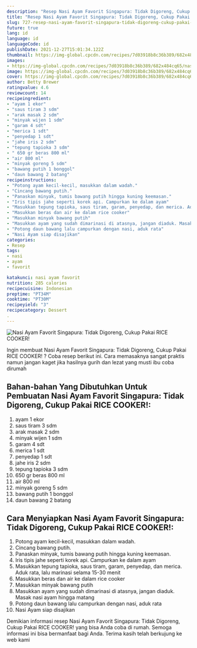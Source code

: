 ```yaml
---
description: "Resep Nasi Ayam Favorit Singapura: Tidak Digoreng, Cukup Pakai RICE COOKER! Anti Gagal"
title: "Resep Nasi Ayam Favorit Singapura: Tidak Digoreng, Cukup Pakai RICE COOKER! Anti Gagal"
slug: 727-resep-nasi-ayam-favorit-singapura-tidak-digoreng-cukup-pakai-rice-cooker-anti-gagal
future: true
lang: id
language: id
languageCode: id
publishDate: 2021-12-27T15:01:34.122Z 
thumbnail: https://img-global.cpcdn.com/recipes/7d03918b8c36b389/682x484cq65/nasi-ayam-favorit-singapura-tidak-digoreng-cukup-pakai-rice-cooker-foto-resep-utama.png
images:
- https://img-global.cpcdn.com/recipes/7d03918b8c36b389/682x484cq65/nasi-ayam-favorit-singapura-tidak-digoreng-cukup-pakai-rice-cooker-foto-resep-utama.png
image: https://img-global.cpcdn.com/recipes/7d03918b8c36b389/682x484cq65/nasi-ayam-favorit-singapura-tidak-digoreng-cukup-pakai-rice-cooker-foto-resep-utama.png
cover: https://img-global.cpcdn.com/recipes/7d03918b8c36b389/682x484cq65/nasi-ayam-favorit-singapura-tidak-digoreng-cukup-pakai-rice-cooker-foto-resep-utama.png
author: Betty Brewer
ratingvalue: 4.6
reviewcount: 14
recipeingredient:
- "ayam 1 ekor"
- "saus tiram 3 sdm"
- "arak masak 2 sdm"
- "minyak wijen 1 sdm"
- "garam 4 sdt"
- "merica 1 sdt"
- "penyedap 1 sdt"
- "jahe iris 2 sdm"
- "tepung tapioka 3 sdm"
- " 650 gr beras 800 ml"
- "air 800 ml"
- "minyak goreng 5 sdm"
- "bawang putih 1 bonggol"
- "daun bawang 2 batang"
recipeinstructions:
- "Potong ayam kecil-kecil, masukkan dalam wadah."
- "Cincang bawang putih."
- "Panaskan minyak, tumis bawang putih hingga kuning keemasan."
- "Iris tipis jahe seperti korek api. Campurkan ke dalam ayam"
- "Masukkan tepung tapioka, saus tiram, garam, penyedap, dan merica. Aduk rata, lalu marinasi selama 15-30 menit"
- "Masukkan beras dan air ke dalam rice cooker"
- "Masukkan minyak bawang putih"
- "Masukkan ayam yang sudah dimarinasi di atasnya, jangan diaduk. Masak nasi ayam hingga matang"
- "Potong daun bawang lalu campurkan dengan nasi, aduk rata"
- "Nasi Ayam siap disajikan"
categories:
- Resep
tags:
- nasi
- ayam
- favorit

katakunci: nasi ayam favorit 
nutrition: 285 calories
recipecuisine: Indonesian
preptime: "PT34M"
cooktime: "PT30M"
recipeyield: "3"
recipecategory: Dessert
. 
---
```



![Nasi Ayam Favorit Singapura: Tidak Digoreng, Cukup Pakai RICE COOKER!](https://img-global.cpcdn.com/recipes/7d03918b8c36b389/682x484cq65/nasi-ayam-favorit-singapura-tidak-digoreng-cukup-pakai-rice-cooker-foto-resep-utama.png)

Ingin membuat Nasi Ayam Favorit Singapura: Tidak Digoreng, Cukup Pakai RICE COOKER! ? Coba resep berikut ini. Cara memasaknya sangat praktis namun jangan kaget jika hasilnya gurih dan lezat yang musti ibu coba dirumah

<!--inarticleads1-->

## Bahan-bahan Yang Dibutuhkan Untuk Pembuatan Nasi Ayam Favorit Singapura: Tidak Digoreng, Cukup Pakai RICE COOKER!:

1. ayam 1 ekor
1. saus tiram 3 sdm
1. arak masak 2 sdm
1. minyak wijen 1 sdm
1. garam 4 sdt
1. merica 1 sdt
1. penyedap 1 sdt
1. jahe iris 2 sdm
1. tepung tapioka 3 sdm
1.  650 gr beras 800 ml
1. air 800 ml
1. minyak goreng 5 sdm
1. bawang putih 1 bonggol
1. daun bawang 2 batang



<!--inarticleads2-->

## Cara Menyiapkan Nasi Ayam Favorit Singapura: Tidak Digoreng, Cukup Pakai RICE COOKER!:

1. Potong ayam kecil-kecil, masukkan dalam wadah.
1. Cincang bawang putih.
1. Panaskan minyak, tumis bawang putih hingga kuning keemasan.
1. Iris tipis jahe seperti korek api. Campurkan ke dalam ayam
1. Masukkan tepung tapioka, saus tiram, garam, penyedap, dan merica. Aduk rata, lalu marinasi selama 15-30 menit
1. Masukkan beras dan air ke dalam rice cooker
1. Masukkan minyak bawang putih
1. Masukkan ayam yang sudah dimarinasi di atasnya, jangan diaduk. Masak nasi ayam hingga matang
1. Potong daun bawang lalu campurkan dengan nasi, aduk rata
1. Nasi Ayam siap disajikan




Demikian informasi  resep Nasi Ayam Favorit Singapura: Tidak Digoreng, Cukup Pakai RICE COOKER!   yang bisa Anda coba di rumah. Semoga informasi ini bisa bermanfaat bagi Anda. Terima kasih telah berkujung ke web kami
